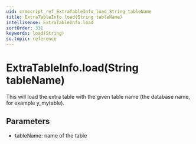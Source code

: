 ```yaml
---
uid: crmscript_ref_ExtraTableInfo_load_String_tableName
title: ExtraTableInfo.load(String tableName)
intellisense: ExtraTableInfo.load
sortOrder: 331
keywords: load(String)
so.topic: reference
---
```


# ExtraTableInfo.load(String tableName)

This will load the extra table with the given table name (the database name, for example y\_mytable).

## Parameters

 - tableName: name of the table

